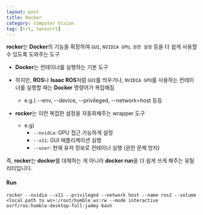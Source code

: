 ```yaml
---
layout: post
title: Rocker
category: Computer Vision
tag: [trt, tensorrt]
---
```


**rocker**는 **Docker**의 기능을 확장하여 `GUI`, `NVIDIA GPU`, `권한 설정` 등을 더 쉽게 사용할 수 있도록 도와주는 도구

* **Docker**는 컨테이너를 실행하는 기본 도구

* 하지만, **ROS**나 **Isaac ROS**처럼 `GUI`를 띄우거나, `NVIDIA GPU`를 사용하는 컨테이너를 실행할 때는 **Docker** 명령어가 복잡해짐
    * e.g.) --env, --device, --privileged, --network=host 등등

* **rocker**는 이런 복잡한 설정을 자동화해주는 wrapper 도구

    * e.g)
        * `--nvidia`: GPU 접근 가능하게 설정
        * `--x11`: GUI 애플리케이션 실행
        * `--user`: 현재 유저 정보로 컨테이너 실행 (권한 문제 방지)


즉, **rocker**는 **docker**를 대체하는 게 아니라 **docker run**을 더 쉽게 쓰게 해주는 유틸리티입니다.



#### Run 

```shell
rocker --nvidia --x11 --privileged --network host --name ros2 --volume <local path to ws>:/root/humble_ws:rw --mode interactive osrf/ros:humble-desktop-full-jammy bash
```

